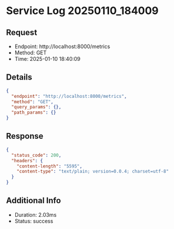 # Service Log 20250110_184009

## Request
- Endpoint: http://localhost:8000/metrics
- Method: GET
- Time: 2025-01-10 18:40:09

## Details
```json
{
  "endpoint": "http://localhost:8000/metrics",
  "method": "GET",
  "query_params": {},
  "path_params": {}
}
```

## Response
```json
{
  "status_code": 200,
  "headers": {
    "content-length": "5595",
    "content-type": "text/plain; version=0.0.4; charset=utf-8"
  }
}
```

## Additional Info
- Duration: 2.03ms
- Status: success
